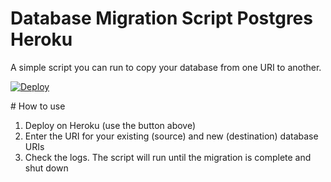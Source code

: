 # Database Migration Script Postgres Heroku
A simple script you can run to copy your database from one URI to another.

[![Deploy](https://www.herokucdn.com/deploy/button.svg)](https://heroku.com/deploy)


# How to use
1. Deploy on Heroku (use the button above)
2. Enter the URI for your existing (source) and new (destination) database URIs
3. Check the logs. The script will run until the migration is complete and shut down
